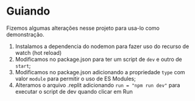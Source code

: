 # Guiando

Fizemos algumas alterações nesse projeto para usa-lo como demonstração.

1. Instalamos a dependencia do nodemon para fazer uso do recurso de watch (hot reload)
2. Modificamos no package.json para ter um script de ```dev``` e outro de ```start```;
3. Modificamos no package.json adicionando a propriedade ```type``` com valor ```module``` para permitir o uso de ES Modules;
4. Alteramos o arquivo .replit adicionando ```run = "npm run dev"``` para executar o script de dev quando clicar em Run
  